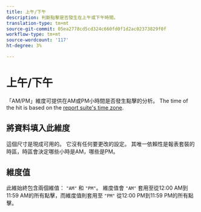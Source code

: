 ```yaml
---
title: 上午/下午
description: 判斷點擊是否發生在上午或下午時間。
translation-type: tm+mt
source-git-commit: 05ea2778cd5cd324c660fd0f1d2ac02373829f0f
workflow-type: tm+mt
source-wordcount: '117'
ht-degree: 3%

---
```



# 上午/下午

「AM/PM」維度可提供在AM或PM小時間是否發生點擊的分析。 The time of the hit is based on the [report suite&#39;s time zone](/help/admin/admin/general-acct-settings-admin.md).

## 將資料填入此維度

這個尺寸是現成可用的。 它沒有任何要更改的設定。 其唯一依賴性是報表套裝的時區，時區會決定哪些小時是AM，哪些是PM。

## 維度值

此維始終包含兩個維值： `"AM"` 和 `"PM"`。 維度值會 `"AM"` 套用至從12:00 AM到11:59 AM的所有點擊，而維度值則套用至 `"PM"` 從12:00 PM到11:59 PM的所有點擊。
